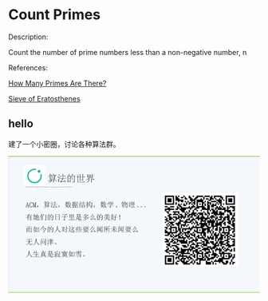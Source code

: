 # Count Primes

Description:

Count the number of prime numbers less than a non-negative number, n


References:

[How Many Primes Are There?](https://primes.utm.edu/howmany.html)

[Sieve of Eratosthenes](http://en.wikipedia.org/wiki/Sieve_of_Eratosthenes)

## hello

建了一个小密圈，讨论各种算法群。  

![小密圈](/images/suanfa_xiaomiquan.jpg)

